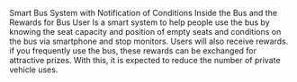 Smart Bus System with Notification of Conditions Inside the Bus and the Rewards for Bus User Is a smart system to help people use the bus by knowing the seat capacity and position of empty seats and conditions on the bus via smartphone and stop monitors. Users will also receive rewards. if you frequently use the bus, these rewards can be exchanged for attractive prizes. With this, it is expected to reduce the number of private vehicle uses.
